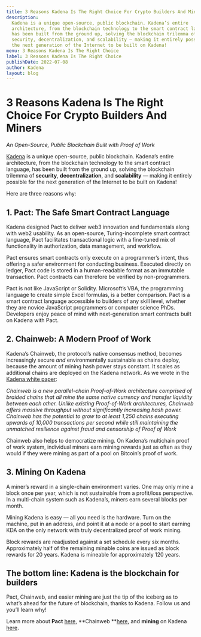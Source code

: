 ```yaml
---
title: 3 Reasons Kadena Is The Right Choice For Crypto Builders And Miners
description:
  Kadena is a unique open-source, public blockchain. Kadena’s entire
  architecture, from the blockchain technology to the smart contract language,
  has been built from the ground up, solving the blockchain trilemma of
  security, decentralization, and scalability — making it entirely possible for
  the next generation of the Internet to be built on Kadena!
menu: 3 Reasons Kadena Is The Right Choice
label: 3 Reasons Kadena Is The Right Choice
publishDate: 2022-07-08
author: Kadena
layout: blog
---
```


# 3 Reasons Kadena Is The Right Choice For Crypto Builders And Miners

_An Open-Source, Public Blockchain Built with Proof of Work_

[Kadena](http://kadena.io) is a unique open-source, public blockchain. Kadena’s
entire architecture, from the blockchain technology to the smart contract
language, has been built from the ground up, solving the blockchain trilemma of
**security**, **decentralization**, and **scalability** — making it entirely
possible for the next generation of the Internet to be built on Kadena!

Here are three reasons why:

## 1. Pact: The Safe Smart Contract Language

Kadena designed Pact to deliver web3 innovation and fundamentals along with web2
usability. As an open-source, Turing-incomplete smart contract language, Pact
facilitates transactional logic with a fine-tuned mix of functionality in
authorization, data management, and workflow.

Pact ensures smart contracts only execute on a programmer’s intent, thus
offering a safer environment for conducting business. Executed directly on
ledger, Pact code is stored in a human-readable format as an immutable
transaction. Pact contracts can therefore be verified by non-programmers.

Pact is not like JavaScript or Solidity. Microsoft’s VBA, the programming
language to create simple Excel formulas, is a better comparison. Pact is a
smart contract language accessible to builders of any skill level, whether they
are novice JavaScript programmers or computer science PhDs. Developers enjoy
peace of mind with next-generation smart contracts built on Kadena with Pact.

## 2. Chainweb: A Modern Proof of Work

Kadena’s Chainweb, the protocol’s native consensus method, becomes increasingly
secure _and_ environmentally sustainable as chains deploy, because the amount of
mining hash power stays constant. It scales as additional chains are deployed on
the Kadena network. As we wrote in the
[Kadena white paper](https://d31d887a-c1e0-47c2-aa51-c69f9f998b07.filesusr.com/ugd/86a16f_1e25e5ac5db44fb7b7e4eb2fe845ce2d.pdf):

_Chainweb is a new parallel-chain Proof-of-Work architecture comprised of
braided chains that all mine the same native currency and transfer liquidity
between each other. Unlike existing Proof-of-Work architectures, Chainweb offers
massive throughput without significantly increasing hash power. Chainweb has the
potential to grow to at least 1,250 chains executing upwards of 10,000
transactions per second while still maintaining the unmatched resilience against
fraud and censorship of Proof of Work_

Chainweb also helps to democratize mining. On Kadena’s multichain proof of work
system, individual miners earn mining rewards just as often as they would if
they were mining as part of a pool on Bitcoin’s proof of work.

## 3. Mining On Kadena

A miner’s reward in a single-chain environment varies. One may only mine a block
once per year, which is not sustainable from a profit/loss perspective. In a
multi-chain system such as Kadena’s, miners earn several blocks per month.

Mining Kadena is easy — all you need is the hardware. Turn on the machine, put
in an address, and point it at a node or a pool to start earning KDA on the only
network with truly decentralized proof of work mining.

Block rewards are readjusted against a set schedule every six months.
Approximately half of the remaining minable coins are issued as block rewards
for 20 years. Kadena is mineable for approximately 120 years.

## The bottom line: Kadena is the blockchain for builders

Pact, Chainweb, and easier mining are just the tip of the iceberg as to what’s
ahead for the future of blockchain, thanks to Kadena. Follow us and you’ll learn
why!

Learn more about **Pact**
[here](https://docs.kadena.io/learn-pact/beginner/welcome-to-pact), **Chainweb
**[here](https://docs.kadena.io/basics/whitepapers/chainweb-layer-1), and
**mining** on Kadena
[here](https://github.com/kadena-io/chainweb-miner#what-is-mining).
